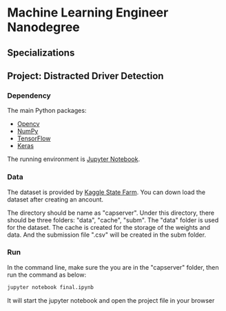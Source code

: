 # Machine Learning Engineer Nanodegree
## Specializations
## Project: Distracted Driver Detection

### Dependency

The main Python packages:
- [Opencv](http://opencv.org/)
- [NumPy](http://www.numpy.org/)
- [TensorFlow](http://tensorflow.org)
- [Keras](https://keras.io)

The running environment is [Jupyter Notebook](https://jupyter.org/install.html).

### Data

The dataset is provided by [Kaggle State Farm](https://www.kaggle.com/c/state-farm-distracted-driver-detection/submissions?sortBy=date&group=successful&page=1). You can down load the dataset after creating an ancount.

The directory should be name as "capserver". Under this directory, there should be three folders: "data", "cache", "subm". 
The "data" folder is used for the dataset. The cache is created for the storage of the weights and data. And the submission file ".csv" will be created in the subm folder.

### Run

In the command line, make sure the you are in the "capserver" folder, then run the command as below:

```bash
jupyter notebook final.ipynb
```

It will start the jupyter notebook and open the project file in your browser 
